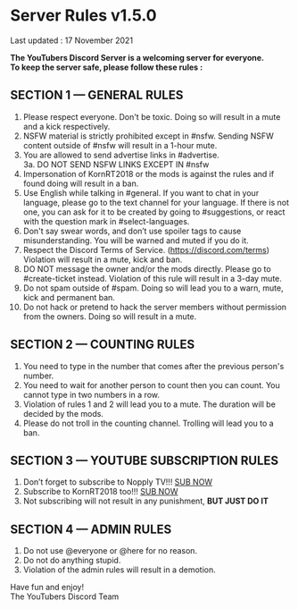 # Server Rules v1.5.0

Last updated : 17 November 2021

**The YouTubers Discord Server is a welcoming server for everyone. <br> To keep the server safe, please follow these rules :**

## SECTION 1 — GENERAL RULES

1. Please respect everyone. Don't be toxic. Doing so will result in a mute and a kick respectively.
2. NSFW material is strictly prohibited except in #nsfw. Sending NSFW content outside of #nsfw will result in a 1-hour mute.
3. You are allowed to send advertise links in #advertise. <br>
    3a. DO NOT SEND NSFW LINKS EXCEPT IN #nsfw
4. Impersonation of KornRT2018 or the mods is against the rules and if found doing will result in a ban.
5. Use English while talking in #general.
If you want to chat in your language, please go to the text channel for your language.
If there is not one, you can ask for it to be created by going to #suggestions, or react with the question mark in #select-languages.
6. Don't say swear words, and don’t use spoiler tags to cause misunderstanding. You will be warned and muted if you do it.
7. Respect the Discord Terms of Service. (https://discord.com/terms) Violation will result in a mute, kick and ban.
8. DO NOT message the owner and/or the mods directly.
Please go to #create-ticket instead. Violation of this rule will result in a 3-day mute.
9. Do not spam outside of #spam. Doing so will lead you to a warn, mute, kick and permanent ban.
10. Do not hack or pretend to hack the server members without permission from the owners. Doing so will result in a mute.

## SECTION 2 — COUNTING RULES

1. You need to type in the number that comes after the previous person's number.
2. You need to wait for another person to count then you can count. You cannot type in two numbers in a row.
3. Violation of rules 1 and 2 will lead you to a mute. The duration will be decided by the mods.
4. Please do not troll in the counting channel. Trolling will lead you to a ban. 

## SECTION 3 — YOUTUBE SUBSCRIPTION RULES
1. Don’t forget to subscribe to Nopply TV!!! [SUB NOW](https://youtube.com/c/NopplyTV?sub_confirmation=1)
2. Subscribe to KornRT2018 too!!! [SUB NOW](https://youtube.com/c/kornrt2018?sub_confirmation=1)
3. Not subscribing will not result in any punishment, **BUT JUST DO IT**


## SECTION 4 — ADMIN RULES
1. Do not use @everyone or @here for no reason.
2. Do not do anything stupid.
3. Violation of the admin rules will result in a demotion.

Have fun and enjoy! <br>
The YouTubers Discord Team
